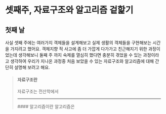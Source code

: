 # 셋째주, 자료구조와 알고리즘 겉핥기

## 첫째 날
사실 셋째 주에는 여러가지 객체들을 설계해보고 실제 생활의 객체들을 구현해보는 시간을 가지려고 했어요. 객체지향 적 사고에 좀 더 가깝게 다가가고 친근해지기 위한 과정이었는데 생각해보니 둘째 주 까지 숙제를 열심히 했다면 충분히 겪었을 수 있는 과정이라고 생각하여 우리가 지나온 과정중 처음 보았을 수 있는 자료구조와 알고리즘에 대해 간단히 설명해 보려고 해요.

>#### 자료구조란
>자료구조는 전산학에서 
><hr>
>#### 알고리즘이란
>알고리즘은